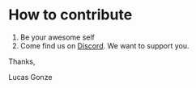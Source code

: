 # How to contribute

1. Be your awesome self
2. Come find us on [Discord](https://discord.com/invite/uCKTg3fTQ6). We want to support you.

Thanks,

Lucas Gonze
